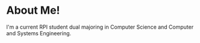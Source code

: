 # About Me!
I'm a current RPI student dual majoring in Computer Science and Computer and Systems Engineering.
